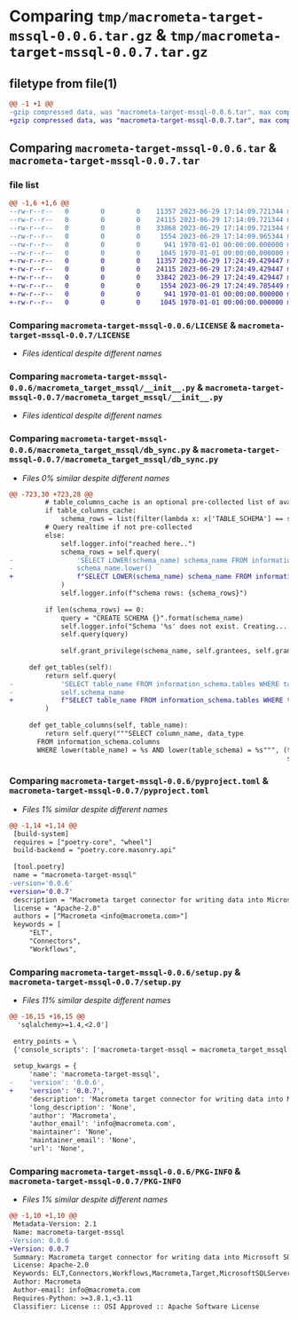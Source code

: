# Comparing `tmp/macrometa-target-mssql-0.0.6.tar.gz` & `tmp/macrometa-target-mssql-0.0.7.tar.gz`

## filetype from file(1)

```diff
@@ -1 +1 @@
-gzip compressed data, was "macrometa-target-mssql-0.0.6.tar", max compression
+gzip compressed data, was "macrometa-target-mssql-0.0.7.tar", max compression
```

## Comparing `macrometa-target-mssql-0.0.6.tar` & `macrometa-target-mssql-0.0.7.tar`

### file list

```diff
@@ -1,6 +1,6 @@
--rw-r--r--   0        0        0    11357 2023-06-29 17:14:09.721344 macrometa-target-mssql-0.0.6/LICENSE
--rw-r--r--   0        0        0    24115 2023-06-29 17:14:09.721344 macrometa-target-mssql-0.0.6/macrometa_target_mssql/__init__.py
--rw-r--r--   0        0        0    33868 2023-06-29 17:14:09.721344 macrometa-target-mssql-0.0.6/macrometa_target_mssql/db_sync.py
--rw-r--r--   0        0        0     1554 2023-06-29 17:14:09.965344 macrometa-target-mssql-0.0.6/pyproject.toml
--rw-r--r--   0        0        0      941 1970-01-01 00:00:00.000000 macrometa-target-mssql-0.0.6/setup.py
--rw-r--r--   0        0        0     1045 1970-01-01 00:00:00.000000 macrometa-target-mssql-0.0.6/PKG-INFO
+-rw-r--r--   0        0        0    11357 2023-06-29 17:24:49.429447 macrometa-target-mssql-0.0.7/LICENSE
+-rw-r--r--   0        0        0    24115 2023-06-29 17:24:49.429447 macrometa-target-mssql-0.0.7/macrometa_target_mssql/__init__.py
+-rw-r--r--   0        0        0    33842 2023-06-29 17:24:49.429447 macrometa-target-mssql-0.0.7/macrometa_target_mssql/db_sync.py
+-rw-r--r--   0        0        0     1554 2023-06-29 17:24:49.785449 macrometa-target-mssql-0.0.7/pyproject.toml
+-rw-r--r--   0        0        0      941 1970-01-01 00:00:00.000000 macrometa-target-mssql-0.0.7/setup.py
+-rw-r--r--   0        0        0     1045 1970-01-01 00:00:00.000000 macrometa-target-mssql-0.0.7/PKG-INFO
```

### Comparing `macrometa-target-mssql-0.0.6/LICENSE` & `macrometa-target-mssql-0.0.7/LICENSE`

 * *Files identical despite different names*

### Comparing `macrometa-target-mssql-0.0.6/macrometa_target_mssql/__init__.py` & `macrometa-target-mssql-0.0.7/macrometa_target_mssql/__init__.py`

 * *Files identical despite different names*

### Comparing `macrometa-target-mssql-0.0.6/macrometa_target_mssql/db_sync.py` & `macrometa-target-mssql-0.0.7/macrometa_target_mssql/db_sync.py`

 * *Files 0% similar despite different names*

```diff
@@ -723,30 +723,28 @@
         # table_columns_cache is an optional pre-collected list of available objects in mssql
         if table_columns_cache:
             schema_rows = list(filter(lambda x: x['TABLE_SCHEMA'] == schema_name, table_columns_cache))
         # Query realtime if not pre-collected
         else:
             self.logger.info("reached here..")
             schema_rows = self.query(
-                'SELECT LOWER(schema_name) schema_name FROM information_schema.schemata WHERE LOWER(schema_name) = %s',
-                schema_name.lower()
+                f"SELECT LOWER(schema_name) schema_name FROM information_schema.schemata WHERE LOWER(schema_name) = '{schema_name.lower()}'"
             )
             self.logger.info(f"schema rows: {schema_rows}")
 
         if len(schema_rows) == 0:
             query = "CREATE SCHEMA {}".format(schema_name)
             self.logger.info("Schema '%s' does not exist. Creating... %s", schema_name, query)
             self.query(query)
 
             self.grant_privilege(schema_name, self.grantees, self.grant_usage_on_schema)
 
     def get_tables(self):
         return self.query(
-            'SELECT table_name FROM information_schema.tables WHERE table_schema = %s',
-            self.schema_name
+            f"SELECT table_name FROM information_schema.tables WHERE table_schema = '{self.schema_name}'"
         )
 
     def get_table_columns(self, table_name):
         return self.query("""SELECT column_name, data_type
       FROM information_schema.columns
       WHERE lower(table_name) = %s AND lower(table_schema) = %s""", (table_name.replace("\"", "").lower(),
                                                                      self.schema_name.lower()))
```

### Comparing `macrometa-target-mssql-0.0.6/pyproject.toml` & `macrometa-target-mssql-0.0.7/pyproject.toml`

 * *Files 1% similar despite different names*

```diff
@@ -1,14 +1,14 @@
 [build-system]
 requires = ["poetry-core", "wheel"]
 build-backend = "poetry.core.masonry.api"
 
 [tool.poetry]
 name = "macrometa-target-mssql"
-version='0.0.6'
+version='0.0.7'
 description = "Macrometa target connector for writing data into Microsoft SQL Server."
 license = "Apache-2.0"
 authors = ["Macrometa <info@macrometa.com>"]
 keywords = [
     "ELT",
     "Connectors",
     "Workflows",
```

### Comparing `macrometa-target-mssql-0.0.6/setup.py` & `macrometa-target-mssql-0.0.7/setup.py`

 * *Files 11% similar despite different names*

```diff
@@ -16,15 +16,15 @@
  'sqlalchemy>=1.4,<2.0']
 
 entry_points = \
 {'console_scripts': ['macrometa-target-mssql = macrometa_target_mssql:main']}
 
 setup_kwargs = {
     'name': 'macrometa-target-mssql',
-    'version': '0.0.6',
+    'version': '0.0.7',
     'description': 'Macrometa target connector for writing data into Microsoft SQL Server.',
     'long_description': 'None',
     'author': 'Macrometa',
     'author_email': 'info@macrometa.com',
     'maintainer': 'None',
     'maintainer_email': 'None',
     'url': 'None',
```

### Comparing `macrometa-target-mssql-0.0.6/PKG-INFO` & `macrometa-target-mssql-0.0.7/PKG-INFO`

 * *Files 1% similar despite different names*

```diff
@@ -1,10 +1,10 @@
 Metadata-Version: 2.1
 Name: macrometa-target-mssql
-Version: 0.0.6
+Version: 0.0.7
 Summary: Macrometa target connector for writing data into Microsoft SQL Server.
 License: Apache-2.0
 Keywords: ELT,Connectors,Workflows,Macrometa,Target,MicrosoftSQLServer
 Author: Macrometa
 Author-email: info@macrometa.com
 Requires-Python: >=3.8.1,<3.11
 Classifier: License :: OSI Approved :: Apache Software License
```

